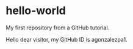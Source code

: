 # hello-world
My first repository from a GitHub tutorial.

Hello dear visitor, my GitHub ID is agonzalezpa1.
